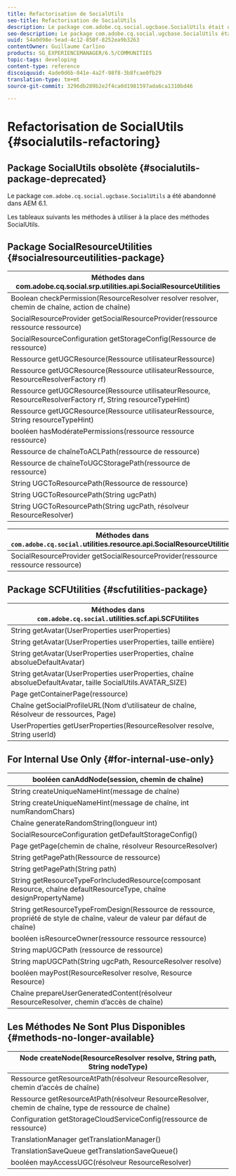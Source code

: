 ```yaml
---
title: Refactorisation de SocialUtils
seo-title: Refactorisation de SocialUtils
description: Le package com.adobe.cq.social.ugcbase.SocialUtils était obsolète dans AEM 6.1.
seo-description: Le package com.adobe.cq.social.ugcbase.SocialUtils était obsolète dans AEM 6.1.
uuid: 54a0d98e-5ead-4c12-850f-8252ea9b3263
contentOwner: Guillaume Carlino
products: SG_EXPERIENCEMANAGER/6.5/COMMUNITIES
topic-tags: developing
content-type: reference
discoiquuid: 4ade0d6b-041e-4a2f-98f8-3b8fcae0fb29
translation-type: tm+mt
source-git-commit: 3296db289b2e2f4ca0d1981597ada6ca1310bd46

---
```



# Refactorisation de SocialUtils {#socialutils-refactoring}

## Package SocialUtils obsolète {#socialutils-package-deprecated}

Le package `com.adobe.cq.social.ugcbase.SocialUtils` a été abandonné dans AEM 6.1.

Les tableaux suivants  les méthodes à utiliser à la place des méthodes SocialUtils.

## Package SocialResourceUtilities {#socialresourceutilities-package}

| Méthodes dans com.adobe.cq.social.srp.utilities.api.SocialResourceUtilities |
|---|
| Boolean checkPermission(ResourceResolver resolver resolver, chemin de chaîne, action de chaîne) |  |
| SocialResourceProvider getSocialResourceProvider(ressource ressource ressource) |  |
| SocialResourceConfiguration getStorageConfig(Ressource de ressource) |  |
| Ressource getUGCResource(Ressource utilisateurRessource) |  |
| Ressource getUGCResource(Ressource utilisateurRessource, ResourceResolverFactory rf) | new |
| Ressource getUGCResource(Ressource utilisateurResource, ResourceResolverFactory rf, String resourceTypeHint) | new |
| Ressource getUGCResource(Ressource utilisateurRessource, String resourceTypeHint) |  |
| booléen hasModératePermissions(ressource ressource ressource) |  |
| Ressource de chaîneToACLPath(ressource de ressource) |  |
| Ressource de chaîneToUGCStoragePath(ressource de ressource) | remplace String resourceToUGCPath(Resource resource) |
| String UGCToResourcePath(Ressource de ressource) |  |
| String UGCToResourcePath(String ugcPath) | signature de méthode modifiée |
| String UGCToResourcePath(String ugcPath, résolveur ResourceResolver) | new |

| Méthodes dans `com.adobe.cq.social.`utilities.resource.api.SocialResourceUtilities |
|---|
| SocialResourceProvider getSocialResourceProvider(ressource ressource ressource) | remplace SocialResourceProvider getConfisongeProvider(Ressource de ressource) |

## Package SCFUtilities {#scfutilities-package}

| Méthodes dans `com.adobe.cq.social.`utilities.scf.api.SCFUtilites |
|---|
| String getAvatar(UserProperties userProperties) |
| String getAvatar(UserProperties userProperties, taille entière) |
| String getAvatar(UserProperties userProperties, chaîne absolueDefaultAvatar) |
| String getAvatar(UserProperties userProperties, chaîne absolueDefaultAvatar, taille SocialUtils.AVATAR_SIZE) |
| Page getContainerPage(ressource) |
| Chaîne getSocialProfileURL(Nom d’utilisateur de chaîne, Résolveur de ressources, Page) |
| UserProperties getUserProperties(ResourceResolver resolve, String userId) |

## For Internal Use Only {#for-internal-use-only}

| booléen canAddNode(session, chemin de chaîne) |
|---|
| String createUniqueNameHint(message de chaîne) |
| String createUniqueNameHint(message de chaîne, int numRandomChars) |
| Chaîne generateRandomString(longueur int) |
| SocialResourceConfiguration getDefaultStorageConfig() |
| Page getPage(chemin de chaîne, résolveur ResourceResolver) |
| String getPagePath(Ressource de ressource) |
| String getPagePath(String path) |
| String getResourceTypeForIncludedResource(composant Resource, chaîne defaultResourceType, chaîne designPropertyName) |
| String getResourceTypeFromDesign(Ressource de ressource, propriété de style de chaîne, valeur de valeur par défaut de chaîne) |
| booléen isResourceOwner(ressource ressource ressource) |
| String mapUGCPath (ressource de ressource) |
| String mapUGCPath(String ugcPath, ResourceResolver resolve) |
| booléen mayPost(ResourceResolver resolve, Resource Resource) |
| Chaîne prepareUserGeneratedContent(résolveur ResourceResolver, chemin d’accès de chaîne) |

## Les Méthodes Ne Sont Plus Disponibles {#methods-no-longer-available}

| Node createNode(ResourceResolver resolve, String path, String nodeType) |
|---|
| Ressource getResourceAtPath(résolveur ResourceResolver, chemin d’accès de chaîne) |
| Ressource getResourceAtPath(résolveur ResourceResolver, chemin de chaîne, type de ressource de chaîne) |
| Configuration getStorageCloudServiceConfig(ressource de ressource) |
| TranslationManager getTranslationManager() |
| TranslationSaveQueue getTranslationSaveQueue() |
| booléen mayAccessUGC(résolveur ResourceResolver) |

